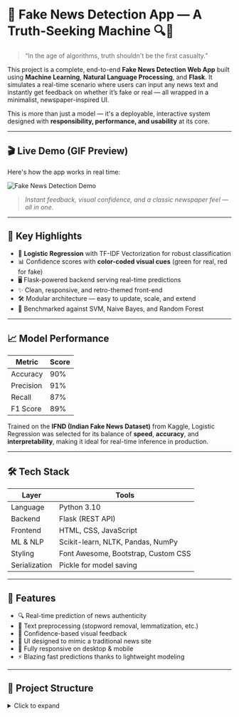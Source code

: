 # 📰 Fake News Detection App — A Truth-Seeking Machine 🔍🧠

> “In the age of algorithms, truth shouldn't be the first casualty.”

This project is a complete, end-to-end **Fake News Detection Web App** built using **Machine Learning**, **Natural Language Processing**, and **Flask**. It simulates a real-time scenario where users can input any news text and instantly get feedback on whether it’s fake or real — all wrapped in a minimalist, newspaper-inspired UI.

This is more than just a model — it's a deployable, interactive system designed with **responsibility, performance, and usability** at its core.

---

## 🎬 Live Demo (GIF Preview)

Here's how the app works in real time:

![Fake News Detection Demo](assets/Demo.gif)

> *Instant feedback, visual confidence, and a classic newspaper feel — all in one.*

---

## 🚀 Key Highlights

- 🧠 **Logistic Regression** with TF-IDF Vectorization for robust classification  
- 📊 Confidence scores with **color-coded visual cues** (green for real, red for fake)  
- 🖥️ Flask-powered backend serving real-time predictions  
- ✨ Clean, responsive, and retro-themed front-end  
- 🛠️ Modular architecture — easy to update, scale, and extend  
- 🧪 Benchmarked against SVM, Naive Bayes, and Random Forest  

---

## 📈 Model Performance

| Metric     | Score |
|------------|-------|
| Accuracy   | 90%   |
| Precision  | 91%   |
| Recall     | 87%   |
| F1 Score   | 89%   |

Trained on the **IFND (Indian Fake News Dataset)** from Kaggle, Logistic Regression was selected for its balance of **speed**, **accuracy**, and **interpretability**, making it ideal for real-time inference in production.

---

## 🛠️ Tech Stack

| Layer       | Tools                                  |
|-------------|----------------------------------------|
| Language    | Python 3.10                            |
| Backend     | Flask (REST API)                       |
| Frontend    | HTML, CSS, JavaScript                  |
| ML & NLP    | Scikit-learn, NLTK, Pandas, NumPy      |
| Styling     | Font Awesome, Bootstrap, Custom CSS    |
| Serialization | Pickle for model saving             |

---

## 🧩 Features

- 🔍 Real-time prediction of news authenticity  
- 🧼 Text preprocessing (stopword removal, lemmatization, etc.)  
- 📑 Confidence-based visual feedback  
- 🎨 UI designed to mimic a traditional news site  
- 📱 Fully responsive on desktop & mobile  
- ⚡ Blazing fast predictions thanks to lightweight modeling  

---

## 📂 Project Structure

<details>
<summary>Click to expand</summary>

FakeNewsDetector/
├── app.py # Flask app
├── model_trainer.py # Model training script
├── text_processor.py # Preprocessing functions
├── model.pkl # Serialized ML model
├── vectorizer.pkl # TF-IDF vectorizer
├── requirements.txt
├── README.md
│
├── templates/
│ └── index.html
├── static/
│ └── style.css
│ └── script.js
├── assets/
│ └── Demo.gif # 🎬 Demo GIF


## 💡 How to Run Locally

```bash
# Clone this repo
git clone https://github.com/yourusername/fake-news-detector.git
cd fake-news-detector

# Install dependencies
pip install -r requirements.txt

# Run the Flask app
python app.py
Visit http://127.0.0.1:5000/ in your browser to interact with the app.
```

🧠 Learning Outcomes
This project helped me grow in:

🔠 Text data preprocessing and TF-IDF vectorization
🎯 Model selection based on real-world tradeoffs
🔁 Flask routing and rendering dynamic content
🛠️ Building modular, full-stack ML applications
🎨 User-first design in ML-driven interfaces


🌍 Real-World Applications:
📡 News verification tools for journalists
🛡️ Browser plugins for fact-checking
📱 Filtering engines for social media platforms
🎓 Educational demos for machine learning students


🔮 Future Improvements
 -Add multilingual fake news detection
 -Integrate transformer-based models (BERT)
 -Add live URL/news scraping functionality


🌟 Bonus: Why I Built This
I didn’t just want to train another model — I wanted to build something that mirrors a real-world product.

This project combines engineering precision with human-centered design. It's my proof that I can not only build smart systems — but also make them usable, responsive, and scalable for real people.


🤝 Connect with Me
Let’s collaborate or geek out on AI, NLP, or product ideas:

🔗 LinkedIn: https://www.linkedin.com/in/shrey-raghuvanshi-6575a4348/

💌 Email: shreyraghuvanshi10@gmail.com

⭐ If You Liked This...
Give it a ⭐ on GitHub!
It motivates me to keep building open-source, creative tech like this.
